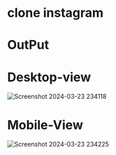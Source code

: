 # clone instagram

# OutPut
# Desktop-view
![Screenshot 2024-03-23 234118](https://github.com/omexa/my1stClone/assets/160068895/9b37091c-bf96-4669-b0d4-d0801333678e)

# Mobile-View
![Screenshot 2024-03-23 234225](https://github.com/omexa/my1stClone/assets/160068895/a7515ea5-46b8-4a39-83e5-765abb7f68d8)
